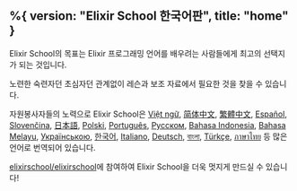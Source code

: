 %{
  version: "Elixir School 한국어판",
  title: "home"
}
---

Elixir School의 목표는 Elixir 프로그래밍 언어를 배우려는 사람들에게 최고의 선택지가 되는 것입니다.

노련한 숙련자던 초심자던 관계없이 레슨과 보조 자료에서 필요한 것을 찾을 수 있습니다.

자원봉사자들의 노력으로 Elixir School은 [Việt ngữ][vi], [简体中文][zh-hans], [繁體中文][zh-hant], [Español][es], [Slovenčina][sk], [日本語][ja], [Polski][pl], [Português][pt], [Русском][ru], [Bahasa Indonesia][id], [Bahasa Melayu][ms], [Українською][uk], [한국어][ko], [Italiano][it], [Deutsch][de], [বাংলা][bn], [Türkçe][tr], [ภาษาไทย][th] 등 많은 언어로 번역되어 있습니다.

[elixirschool/elixirschool](https://github.com/elixirschool/elixirschool)에 참여하여 Elixir School을 더욱 멋지게 만드실 수 있습니다!

  [es]: /es/
  [it]: /it/
  [ja]: /ja/
  [ko]: /ko/
  [pl]: /pl/
  [pt]: /pt/
  [ru]: /ru/
  [sk]: /sk/
  [vi]: /vi/
  [id]: /id/
  [ms]: /ms/
  [uk]: /uk/
  [de]: /de/
  [bn]: /bn/
  [tr]: /tr/
  [th]: /th/
  [zh-hans]: /zh-hans/
  [zh-hant]: /zh-hant/
